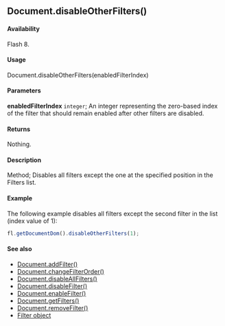 ## Document.disableOtherFilters()

#### Availability

Flash 8.

#### Usage

Document.disableOtherFilters(enabledFilterIndex)

#### Parameters

**enabledFilterIndex** `integer`; An integer representing the zero-based index of the filter that should remain enabled after other filters are disabled.

#### Returns

Nothing.

#### Description

Method; Disables all filters except the one at the specified position in the Filters list.

#### Example

The following example disables all filters except the second filter in the list (index value of 1):

```javascript
fl.getDocumentDom().disableOtherFilters(1);
```

#### See also

- [Document.addFilter()](../Document_object/Document3.md)
- [Document.changeFilterOrder()](../Document_object/Document29.md)
- [Document.disableAllFilters()](../Document_object/Document46.md)
- [Document.disableFilter()](../Document_object/Document47.md)
- [Document.enableFilter()](../Document_object/Document59.md)
- [Document.getFilters()](../Document_object/Document79.md)
- [Document.removeFilter()](../Document_object/Document270.md)
- [Filter object](../Filter_object/Filter_summary.md)
